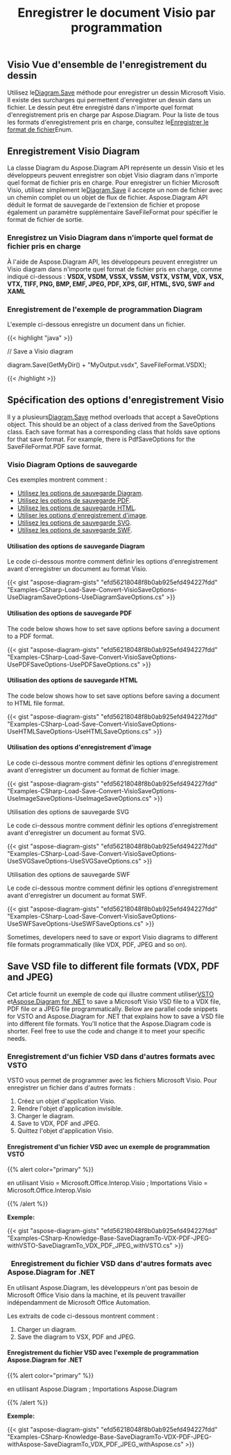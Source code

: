 ﻿---
title: Enregistrer le document Visio par programmation
linktitle: Enregistrer le document Visio
type: docs
weight: 30
url: /fr/net/save-visio-document/
description: Cette page décrit comment enregistrer le document Visio dans un fichier, diffuser avec la bibliothèque Aspose.Diagram.
---
## **Visio Vue d'ensemble de l'enregistrement du dessin**
 Utilisez le[Diagram.Save]() méthode pour enregistrer un dessin Microsoft Visio. Il existe des surcharges qui permettent d'enregistrer un dessin dans un fichier. Le dessin peut être enregistré dans n'importe quel format d'enregistrement pris en charge par Aspose.Diagram. Pour la liste de tous les formats d'enregistrement pris en charge, consultez le[Enregistrer le format de fichier]()Enum.
## **Enregistrement Visio Diagram**
 La classe Diagram du Aspose.Diagram API représente un dessin Visio et les développeurs peuvent enregistrer son objet Visio diagram dans n'importe quel format de fichier pris en charge. Pour enregistrer un fichier Microsoft Visio, utilisez simplement le[Diagram.Save]() il accepte un nom de fichier avec un chemin complet ou un objet de flux de fichier. Aspose.Diagram API déduit le format de sauvegarde de l'extension de fichier et propose également un paramètre supplémentaire SaveFileFormat pour spécifier le format de fichier de sortie.
### **Enregistrez un Visio Diagram dans n'importe quel format de fichier pris en charge**
À l'aide de Aspose.Diagram API, les développeurs peuvent enregistrer un Visio diagram dans n'importe quel format de fichier pris en charge, comme indiqué ci-dessous :
**VSDX, VSDM, VSSX, VSSM, VSTX, VSTM, VDX, VSX, VTX, TIFF, PNG, BMP, EMF, JPEG, PDF, XPS, GIF, HTML, SVG, SWF and XAML**
### **Enregistrement de l'exemple de programmation Diagram**
L'exemple ci-dessous enregistre un document dans un fichier.

{{< highlight "java" >}}

 // Save a Visio diagram

diagram.Save(GetMyDir() + "MyOutput.vsdx", SaveFileFormat.VSDX);

{{< /highlight >}}
## **Spécification des options d'enregistrement Visio**
 Il y a plusieurs[Diagram.Save]() method overloads that accept a SaveOptions object. This should be an object of a class derived from the SaveOptions class. Each save format has a corresponding class that holds save options for that save format. For example, there is PdfSaveOptions for the SaveFileFormat.PDF save format.
### **Visio Diagram Options de sauvegarde**
Ces exemples montrent comment :

- [Utilisez les options de sauvegarde Diagram](https://docs.aspose.com/diagram/net/save-visio-document/).
- [Utilisez les options de sauvegarde PDF](https://docs.aspose.com/diagram/net/save-visio-document/).
- [Utilisez les options de sauvegarde HTML](https://docs.aspose.com/diagram/net/save-visio-document/).
- [Utiliser les options d'enregistrement d'image](https://docs.aspose.com/diagram/net/save-visio-document/).
- [Utilisez les options de sauvegarde SVG](https://docs.aspose.com/diagram/net/save-visio-document/).
- [Utilisez les options de sauvegarde SWF](https://docs.aspose.com/diagram/net/save-visio-document/).
#### **Utilisation des options de sauvegarde Diagram**
Le code ci-dessous montre comment définir les options d'enregistrement avant d'enregistrer un document au format Visio.

{{< gist "aspose-diagram-gists" "efd56218048f8b0ab925efd494227fdd" "Examples-CSharp-Load-Save-Convert-VisioSaveOptions-UseDiagramSaveOptions-UseDiagramSaveOptions.cs" >}}



#### **Utilisation des options de sauvegarde PDF**
The code below shows how to set save options before saving a document to a PDF format.

{{< gist "aspose-diagram-gists" "efd56218048f8b0ab925efd494227fdd" "Examples-CSharp-Load-Save-Convert-VisioSaveOptions-UsePDFSaveOptions-UsePDFSaveOptions.cs" >}}



#### **Utilisation des options de sauvegarde HTML**
The code below shows how to set save options before saving a document to HTML file format.

{{< gist "aspose-diagram-gists" "efd56218048f8b0ab925efd494227fdd" "Examples-CSharp-Load-Save-Convert-VisioSaveOptions-UseHTMLSaveOptions-UseHTMLSaveOptions.cs" >}}



#### **Utilisation des options d'enregistrement d'image**
Le code ci-dessous montre comment définir les options d'enregistrement avant d'enregistrer un document au format de fichier image.



{{< gist "aspose-diagram-gists" "efd56218048f8b0ab925efd494227fdd" "Examples-CSharp-Load-Save-Convert-VisioSaveOptions-UseImageSaveOptions-UseImageSaveOptions.cs" >}}


Utilisation des options de sauvegarde SVG

Le code ci-dessous montre comment définir les options d'enregistrement avant d'enregistrer un document au format SVG.

{{< gist "aspose-diagram-gists" "efd56218048f8b0ab925efd494227fdd" "Examples-CSharp-Load-Save-Convert-VisioSaveOptions-UseSVGSaveOptions-UseSVGSaveOptions.cs" >}}


Utilisation des options de sauvegarde SWF

Le code ci-dessous montre comment définir les options d'enregistrement avant d'enregistrer un document au format SWF.

{{< gist "aspose-diagram-gists" "efd56218048f8b0ab925efd494227fdd" "Examples-CSharp-Load-Save-Convert-VisioSaveOptions-UseSWFSaveOptions-UseSWFSaveOptions.cs" >}}

Sometimes, developers need to save or export Visio diagrams to different file formats programmatically (like VDX, PDF, JPEG and so on).
## **Save VSD file to different file formats (VDX, PDF and JPEG)**
 Cet article fournit un exemple de code qui illustre comment utiliser[VSTO](https://docs.aspose.com/diagram/net/save-visio-document/) et[Aspose.Diagram for .NET](https://docs.aspose.com/diagram/net) to save a Microsoft Visio VSD file to a VDX file, PDF file or a JPEG file programmatically. Below are parallel code snippets for VSTO and Aspose.Diagram for .NET that explains how to save a VSD file into different file formats. You'll notice that the Aspose.Diagram code is shorter. Feel free to use the code and change it to meet your specific needs.
### **Enregistrement d'un fichier VSD dans d'autres formats avec VSTO**
VSTO vous permet de programmer avec les fichiers Microsoft Visio. Pour enregistrer un fichier dans d'autres formats :

1. Créez un objet d'application Visio.
1. Rendre l'objet d'application invisible.
1. Charger le diagram.
1. Save to VDX, PDF and JPEG.
1. Quittez l'objet d'application Visio.
#### **Enregistrement d'un fichier VSD avec un exemple de programmation VSTO**
{{% alert color="primary" %}} 

en utilisant Visio = Microsoft.Office.Interop.Visio ;
Importations Visio = Microsoft.Office.Interop.Visio

{{% /alert %}} 

**Exemple:**

{{< gist "aspose-diagram-gists" "efd56218048f8b0ab925efd494227fdd" "Examples-CSharp-Knowledge-Base-SaveDiagramTo-VDX-PDF-JPEG-withVSTO-SaveDiagramTo_VDX_PDF_JPEG_withVSTO.cs" >}}
### ` `**Enregistrement du fichier VSD dans d'autres formats avec Aspose.Diagram for .NET**
En utilisant Aspose.Diagram, les développeurs n'ont pas besoin de Microsoft Office Visio dans la machine, et ils peuvent travailler indépendamment de Microsoft Office Automation.

Les extraits de code ci-dessous montrent comment :

1. Charger un diagram.
1. Save the diagram to VSX, PDF and JPEG.
#### **Enregistrement du fichier VSD avec l'exemple de programmation Aspose.Diagram for .NET**
{{% alert color="primary" %}} 

en utilisant Aspose.Diagram ;
Importations Aspose.Diagram

{{% /alert %}} 

**Exemple:**

{{< gist "aspose-diagram-gists" "efd56218048f8b0ab925efd494227fdd" "Examples-CSharp-Knowledge-Base-SaveDiagramTo-VDX-PDF-JPEG-withAspose-SaveDiagramTo_VDX_PDF_JPEG_withAspose.cs" >}}
